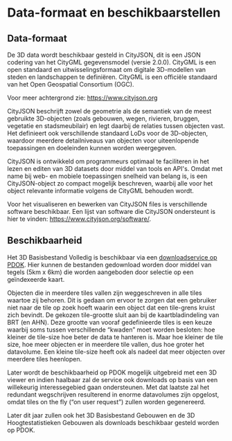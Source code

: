 # Data-formaat en beschikbaarstellen

## Data-formaat
De 3D data wordt beschikbaar gesteld in CityJSON, dit is een JSON codering van het CityGML gegevensmodel (versie 2.0.0). CityGML is een open standaard en uitwisselingsformaat om digitale 3D-modellen van steden en landschappen te definiëren. CityGML is een officiële standaard van het Open Geospatial Consortium (OGC).

<aside class='note'>Voor meer achtergrond zie: <a href='https://www.cityjson.org'>https://www.cityjson.org</a></aside>

CityJSON beschrijft zowel de geometrie als de semantiek van de meest gebruikte 3D-objecten (zoals gebouwen, wegen, rivieren, bruggen, vegetatie en stadsmeubilair) en legt daarbij de relaties tussen objecten vast. Het definieert ook verschillende standaard LoDs voor de 3D-objecten, waardoor meerdere detailniveaus van objecten voor uiteenlopende toepassingen en doeleinden kunnen worden weergegeven.

CityJSON is ontwikkeld om programmeurs optimaal te faciliteren in het lezen en editen van 3D datasets door middel van tools en API's. Omdat met name bij web- en mobiele toepassingen snelheid van belang is, is een CityJSON-object zo compact mogelijk beschreven, waarbij alle voor het object relevante informatie volgens de CityGML behouden wordt. 

<aside class='note'>Voor het visualiseren en bewerken van CityJSON files is verschillende software beschikbaar. Een lijst van software die CityJSON ondersteunt is hier te vinden: <a href='https://www.cityjson.org/software/'>https://www.cityjson.org/software/</a>.</aside> 

## Beschikbaarheid
Het 3D Basisbestand Volledig is beschikbaar via een [downloadservice op PDOK](https://www.pdok.nl/3d-basisvoorziening). Hier kunnen de bestanden gedownload worden door middel van tegels (5km x 6km) die worden aangeboden door selectie op een geïndexeerde kaart. 

Objecten die in meerdere tiles vallen zijn weggeschreven in alle tiles waartoe zij behoren. Dit is gedaan om ervoor te zorgen dat een gebruiker niet naar de tile op zoek hoeft waarin een object dat een tile-grens kruist zich bevindt. De gekozen tile-grootte sluit aan bij de kaartbladindeling van BRT (en AHN). Deze grootte van vooraf gedefinieerde tiles is een keuze waarbij soms tussen verschillende “kwaden” moet worden besloten: hoe kleiner de tile-size hoe beter de data te hanteren is. Maar hoe kleiner de tile size, hoe meer objecten er in meerdere tile vallen, dus hoe groter het datavolume.  Een kleine tile-size heeft ook als nadeel dat meer objecten over meerdere tiles heenlopen. 

Later wordt de beschikbaarheid op PDOK mogelijk uitgebreid met een 3D viewer en indien haalbaar zal de service ook downloads op basis van een willekeurig interessegebied gaan ondersteunen. Met dat laatste zal het redundant wegschrijven resulterend in enorme datavolumes zijn opgelost, omdat tiles on the fly (“on user request”) zullen worden gegenereerd.

Later dit jaar zullen ook het 3D Basisbestand Gebouwen en de 3D Hoogtestatistieken Gebouwen als downloads beschikbaar gesteld worden op PDOK.